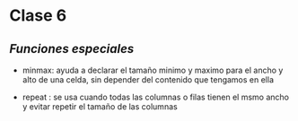 # Clase 6
## _Funciones especiales_


- minmax: ayuda a declarar el tamaño minimo y maximo para el ancho y alto de una celda, sin depender del contenido que tengamos en ella

- repeat : se usa cuando todas las columnas o filas tienen el msmo ancho y evitar repetir el tamaño de las columnas
